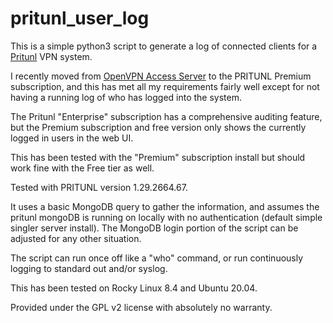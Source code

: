 # pritunl_user_log

This is a simple python3 script to generate a log of connected clients for a [Pritunl](https://pritunl.com/) VPN system.

I recently moved from [OpenVPN Access Server](https://openvpn.net/access-server/) to the PRITUNL Premium subscription, and this has met all my requirements fairly well except for not having a running log of who has logged into the system. 

The Pritunl "Enterprise" subscription has a comprehensive auditing feature, but the Premium subscription and free version only shows the currently logged in users in the web UI.

This has been tested with the "Premium" subscription install but should work fine with the Free tier as well.

Tested with PRITUNL version 1.29.2664.67.

It uses a basic MongoDB query to gather the information, and assumes the pritunl mongoDB is running on locally with no authentication (default simple singler server install). The MongoDB login portion of the script can be adjusted for any other situation.

The script can run once off like a "who" command, or run continuously logging to standard out and/or syslog.

This has been tested on Rocky Linux 8.4 and Ubuntu 20.04.

Provided under the GPL v2 license with absolutely no warranty.

